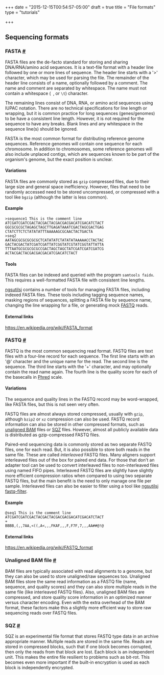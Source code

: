 +++
date = "2015-12-15T00:54:57-05:00"
draft = true
title = "File formats"
type = "tutorials"

+++
## Sequencing formats
<a name="fasta"></a>
### FASTA [#](/tutorials/formats#fasta)

FASTA files are the de-facto standard for storing and sharing DNA/RNA/amino acid
sequences. It is a text-file format with a header line followed by one or more lines of sequence.
The header line starts with a '>' character, which may be used for parsing the file. The remainder
of the header line consists of a name, optionally followed by a comment. The name and comment are 
separated by whitespace. The name must not contain a whitespace (` `, or `\t`) character.

The remaining lines consist of DNA, RNA, or amino acid sequences using IUPAC notation. There are no
technical specifications for line length or wrapping, but it is common practice for long sequences
(genes/genomes) to be have a consistent line length. However, it is not required for the sequence to have
any breaks. Blank lines and any whitespace in the sequence line(s) should be ignored.

FASTA is the most common format for distributing reference genome sequences. Reference genomes will
contain one sequence for each chromosome. In addition to chromosomes, some reference genomes will
also include unplaced contigs, which are sequences known to be part of the organism's genome, but
the exact position is unclear.

#### Variations
FASTA files are commonly stored as `gzip` compressed files, due to their large size and general space inefficiency. However, 
files that need to be randomly accessed need to be stored uncompressed, or compressed with a tool like `bgzip` (although the
latter is less common).

#### Example
    >sequence1 This is the comment line
    ATCGATCGATCGACTACGACTACGACGACGACATCGACATCTACT
    GGCGCGCGCTAGAGCTAGCTTGAGATAAATCGACTAGCGACTGAG
    CTATCTTCTCTATATATTTAAAAAGCGCAACTACTGACTA
    >seq2
    AATAGCGCGCGCGCGCTCATATATCTATATATAAAAACCTACTAC
    GACTACGACTATCGATCGATTATCGGTATCGTATCGGTATTATTA
    TTTAATGCGCGCGCGCCGACTAGCTAGCTATCGATCGATCGATCG
    ACTACGACTACGACGACGACATCGACATCTACT

#### Tools
FASTA files can be indexed and queried with the program `samtools faidx`. This requires a well-formatted FASTA file with
consistent line lengths.

[ngsutilsj](/ngsutilsj) contains a number of tools for managing FASTA files, including indexed FASTA files. These tools
including tagging sequence names, masking regions of sequences, splitting a FASTA file by sequence name, changing the
line wrapping for a file, or generating mock [FASTQ](/tutorials/formats#fastq) reads.

#### External links
https://en.wikipedia.org/wiki/FASTA_format

<a name="fastq"></a>
### FASTQ [#](/tutorials/formats#fastq)

FASTQ is the most common sequencing read format. FASTQ files are text files with a four-line record
for each sequence. The first line starts with an '@' character and the unique name for the read. The 
second line is the sequence. The third line starts with the '+' character, and may optionally contain
the read name again. The fourth line is the quality score for each of the basecalls in [Phred](https://en.wikipedia.org/wiki/Phred_quality_score) scale.

#### Variations
The sequence and quality lines in the FASTQ record may be word-wrapped, like FASTA files, but this is not seen very often.

FASTQ files are almost always stored compressed, usually with `gzip`, although `bzip2` or `xz` compression can 
also be used. FASTQ record information can also be stored in other compressed formats, such as [unaligned BAM](/tutorials/formats#unalignedbam) files 
or [SQZ](/tutorials/formats#sqz) files. However, almost all publicly available data is distributed as gzip-compressed
FASTQ files.

Paired-end sequencing data is commonly stored as two separate FASTQ files, one for each read. But, it is also possible
to store both reads in the same file. These are called *interleaved* FASTQ files. Many aligners support interleaved
files out of the box for paired end data. For those that don't an adapter tool can be used to convert interleaved files
to non-interleaved files using named FIFO pipes. Interleaved FASTQ files are slightly have slightly more efficient
compression ratios when compared to using two separate FASTQ files, but the main benefit is the need to only manage
one file per sample. Interleaved files can also be easier to filter using a tool like [ngsutilsj fastq-filter](/ngsutilsj/fastq-filter).

#### Example
    @seq1 This is the comment line
    ATCGATCGATCGACTACGACTACGACGACGACATCGACATCTACT
    +
    BBBB,(,,7AA,<((,A<,,,FKAF,,,F,F7F,7,,,AA##@!@


#### External links
https://en.wikipedia.org/wiki/FASTQ_format

<a name="unalignedbam"></a>
### Unaligned BAM file [#](/tutorials/formats#unalignedbam)

BAM files are typically associated with read alignments to a genome, but they can also be used to store unaligned/raw 
sequences too. Unaligned BAM files store the same read information as a FASTQ file (name, sequence, and 
quality scores) and they can also store multiple reads in the same file (like interleaved FASTQ files). Also,
unaligned BAM files are compressed, and store quality score information in an optimized manner versus character
encoding. Even with the extra overhead of the BAM format, these factors make this a slightly more efficient way 
to store raw sequencing reads over FASTQ files.

### SQZ [#](/tutorials/formats#sqz)

SQZ is an experimental file format that stores FASTQ type data in an archive appropriate manner. Multiple reads are
stored in the same file. Reads are stored in compressed blocks, such that if one block becomes corrupted, then only
the reads from that block are lost. Each block is an independent unit. This makes the entire file resilient to 
problems such as bit-rot. This becomes even more important if the built-in encryption is used as each block is 
independently encrypted.
